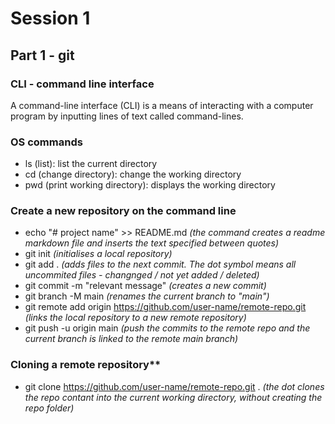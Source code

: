 # Session 1

## Part 1 - git

### CLI - command line interface
A command-line interface (CLI) is a means of interacting with a computer program by inputting lines of text called command-lines. 

### OS commands
- ls (list): list the current directory
- cd (change directory): change the working directory
- pwd (print working directory): displays the working directory

### Create a new repository on the command line 
- echo "# project name" >> README.md *(the command creates a readme markdown file and inserts the text specified between quotes)*
- git init *(initialises a local repository)*
- git add . *(adds files to the next commit. The dot symbol means all uncommited files - changnged / not yet added / deleted)*
- git commit -m "relevant message" *(creates a new commit)*
- git branch -M main *(renames the current branch to "main")*
- git remote add origin https://github.com/user-name/remote-repo.git *(links the local repository to a new remote repository)*
- git push -u origin main *(push the commits to the remote repo and the current branch is linked to the remote main branch)*


### Cloning a remote repository**
- git clone https://github.com/user-name/remote-repo.git . *(the dot clones the repo contant into the current working directory, without creating the repo folder)*

